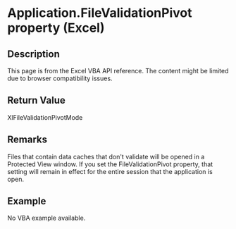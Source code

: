 # Application.FileValidationPivot property (Excel)

## Description
This page is from the Excel VBA API reference. The content might be limited due to browser compatibility issues.

## Return Value
XlFileValidationPivotMode

## Remarks
Files that contain data caches that don't validate will be opened in a Protected View window. If you set the FileValidationPivot property, that setting will remain in effect for the entire session that the application is open.

## Example
No VBA example available.
